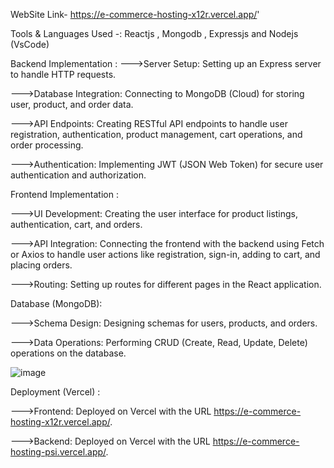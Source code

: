 WebSite Link- https://e-commerce-hosting-x12r.vercel.app/'

Tools & Languages Used -: Reactjs , Mongodb , Expressjs and Nodejs (VsCode)

Backend Implementation :
--->Server Setup: Setting up an Express server to handle HTTP requests.

--->Database Integration: Connecting to MongoDB (Cloud) for storing user, product, and order data.

--->API Endpoints: Creating RESTful API endpoints to handle user registration, authentication, product management, cart operations, and order processing.

--->Authentication: Implementing JWT (JSON Web Token) for secure user authentication and authorization.


Frontend Implementation :

--->UI Development: Creating the user interface for product listings, authentication, cart, and orders.

--->API Integration: Connecting the frontend with the backend using Fetch or Axios to handle user actions like registration, sign-in, adding to cart, and placing orders.

--->Routing: Setting up routes for different pages in the React application.


Database (MongoDB):

--->Schema Design: Designing schemas for users, products, and orders.

--->Data Operations: Performing CRUD (Create, Read, Update, Delete) operations on the database.


![image](https://github.com/user-attachments/assets/a7d55904-d228-46aa-8825-53abd2a12669)


Deployment (Vercel) :

--->Frontend: Deployed on Vercel with the URL https://e-commerce-hosting-x12r.vercel.app/.

--->Backend: Deployed on Vercel with the URL https://e-commerce-hosting-psi.vercel.app/.
